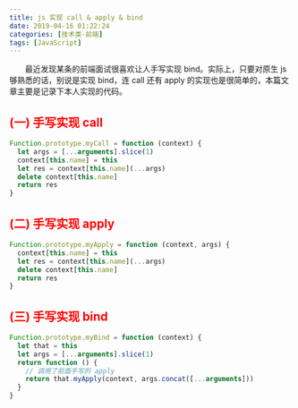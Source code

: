 ```yaml
---
title: js 实现 call & apply & bind
date: 2019-04-16 01:22:24
categories: [技术类-前端]
tags: [JavaScript]
---
```

&emsp;&emsp;最近发现某条的前端面试很喜欢让人手写实现 bind。实际上，只要对原生 js 够熟悉的话，别说是实现 bind，连 call 还有 apply 的实现也是很简单的，本篇文章主要是记录下本人实现的代码。
## <font style="color: #f00;">(一) 手写实现 call</font>
```javascript
Function.prototype.myCall = function (context) {
  let args = [...arguments].slice(1)
  context[this.name] = this
  let res = context[this.name](...args)
  delete context[this.name]
  return res
}
```
## <font style="color: #f00;">(二) 手写实现 apply</font>
```javascript
Function.prototype.myApply = function (context, args) {
  context[this.name] = this
  let res = context[this.name](...args)
  delete context[this.name]
  return res
}
```
## <font style="color: #f00;">(三) 手写实现 bind</font>
```javascript
Function.prototype.myBind = function (context) {
  let that = this
  let args = [...arguments].slice(1)
  return function () {
    // 调用了前面手写的 apply
    return that.myApply(context, args.concat([...arguments]))
  }
}
```